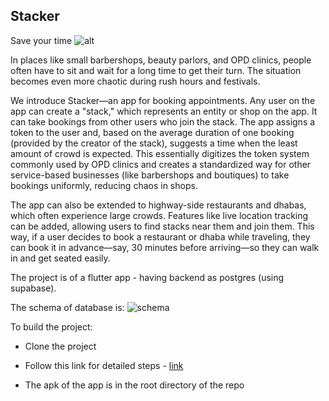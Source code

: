 ## Stacker
Save your time
![alt]('https://raw.githubusercontent.com/sommye-ctr/stacker/refs/heads/main/Stacker.png')

In places like small barbershops, beauty parlors, and OPD clinics, people often have to sit and wait for a long time to get their turn. The situation becomes even more chaotic during rush hours and festivals.

We introduce Stacker—an app for booking appointments. Any user on the app can create a "stack," which represents an entity or shop on the app. It can take bookings from other users who join the stack. The app assigns a token to the user and, based on the average duration of one booking (provided by the creator of the stack), suggests a time when the least amount of crowd is expected. This essentially digitizes the token system commonly used by OPD clinics and creates a standardized way for other service-based businesses (like barbershops and boutiques) to take bookings uniformly, reducing chaos in shops.

The app can also be extended to highway-side restaurants and dhabas, which often experience large crowds. Features like live location tracking can be added, allowing users to find stacks near them and join them. This way, if a user decides to book a restaurant or dhaba while traveling, they can book it in advance—say, 30 minutes before arriving—so they can walk in and get seated easily.


The project is of a flutter app - having backend as postgres (using supabase).


The schema of database is:
![schema]('https://lh3.googleusercontent.com/d/1VSZ78XHj2QVqepjevu0XwZTyqGjbA38S')

To build the project:
- Clone the project
- Follow this link for detailed steps - [link](https://docs.flutter.dev/deployment/android)

- The apk of the app is in the root directory of the repo
